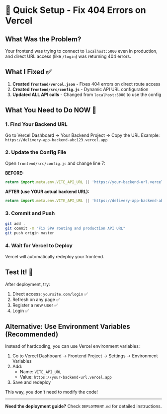 # 🚀 Quick Setup - Fix 404 Errors on Vercel

## What Was the Problem?
Your frontend was trying to connect to `localhost:5000` even in production, and direct URL access (like `/login`) was returning 404 errors.

## What I Fixed ✅

1. **Created `frontend/vercel.json`** - Fixes 404 errors on direct route access
2. **Created `frontend/src/config.js`** - Dynamic API URL configuration
3. **Updated ALL API calls** - Changed from `localhost:5000` to use the config

## What You Need to Do NOW 🎯

### 1. Find Your Backend URL
Go to Vercel Dashboard → Your Backend Project → Copy the URL
Example: `https://delivery-app-backend-abc123.vercel.app`

### 2. Update the Config File
Open `frontend/src/config.js` and change line 7:

**BEFORE:**
```javascript
return import.meta.env.VITE_API_URL || 'https://your-backend-url.vercel.app';
```

**AFTER (use YOUR actual backend URL):**
```javascript
return import.meta.env.VITE_API_URL || 'https://delivery-app-backend-abc123.vercel.app';
```

### 3. Commit and Push
```bash
git add .
git commit -m "Fix SPA routing and production API URL"
git push origin master
```

### 4. Wait for Vercel to Deploy
Vercel will automatically redeploy your frontend.

## Test It! 🧪

After deployment, try:
1. Direct access: `yoursite.com/login` ✅
2. Refresh on any page ✅
3. Register a new user ✅
4. Login ✅

## Alternative: Use Environment Variables (Recommended)

Instead of hardcoding, you can use Vercel environment variables:

1. Go to Vercel Dashboard → Frontend Project → Settings → Environment Variables
2. Add:
   - Name: `VITE_API_URL`
   - Value: `https://your-backend-url.vercel.app`
3. Save and redeploy

This way, you don't need to modify the code!

---

**Need the deployment guide?** Check `DEPLOYMENT.md` for detailed instructions.

